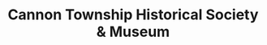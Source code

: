 ---
layout: repo
title: "Cannon Township Historical Society & Museum"
id: 3852
permalink: repos/3852/
---